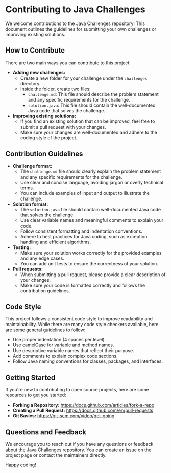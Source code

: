 # Contributing to Java Challenges

We welcome contributions to the Java Challenges repository! This document outlines the guidelines for submitting your own challenges or improving existing solutions.

## How to Contribute

There are two main ways you can contribute to this project:

* **Adding new challenges:**
    * Create a new folder for your challenge under the `challenges` directory.
    * Inside the folder, create two files:
        * `challenge.md`: This file should describe the problem statement and any specific requirements for the challenge.
        * `solution.java`: This file should contain the well-documented Java code that solves the challenge.
* **Improving existing solutions:**
    * If you find an existing solution that can be improved, feel free to submit a pull request with your changes.
    * Make sure your changes are well-documented and adhere to the coding style of the project.

## Contribution Guidelines

* **Challenge format:**
    * The `challenge.md` file should clearly explain the problem statement and any specific requirements for the challenge.
    * Use clear and concise language, avoiding jargon or overly technical terms.
    * You can include examples of input and output to illustrate the challenge.
* **Solution format:**
    * The `solution.java` file should contain well-documented Java code that solves the challenge.
    * Use clear variable names and meaningful comments to explain your code.
    * Follow consistent formatting and indentation conventions.
    * Adhere to best practices for Java coding, such as exception handling and efficient algorithms.
* **Testing:**
    * Make sure your solution works correctly for the provided examples and any edge cases.
    * You can add unit tests to ensure the correctness of your solution.
* **Pull requests:**
    * When submitting a pull request, please provide a clear description of your changes.
    * Make sure your code is formatted correctly and follows the contribution guidelines.

## Code Style

This project follows a consistent code style to improve readability and maintainability. While there are many code style checkers available, here are some general guidelines to follow:

* Use proper indentation (4 spaces per level).
* Use camelCase for variable and method names.
* Use descriptive variable names that reflect their purpose.
* Add comments to explain complex code sections.
* Follow Java naming conventions for classes, packages, and interfaces.

## Getting Started

If you're new to contributing to open source projects, here are some resources to get you started:

* **Forking a Repository:** https://docs.github.com/articles/fork-a-repo
* **Creating a Pull Request:** https://docs.github.com/en/pull-requests
* **Git Basics:** https://git-scm.com/video/get-going

## Questions and Feedback

We encourage you to reach out if you have any questions or feedback about the Java Challenges repository. You can create an issue on the project page or contact the maintainers directly.

Happy coding!
